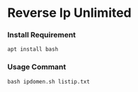 # Reverse Ip Unlimited

### Install Requirement
```
apt install bash
```
### Usage Commant
```
bash ipdomen.sh listip.txt
```
